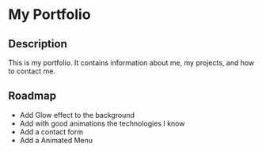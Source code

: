 # My Portfolio
## Description
This is my portfolio. It contains information about me, my projects, and how to contact me.
## Roadmap
- Add Glow effect to the background
- Add with good animations the technologies I know
- Add a contact form
- Add a Animated Menu

